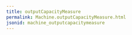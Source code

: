 ```yaml
---
title: outputCapacityMeasure
permalink: Machine.outputCapacityMeasure.html
jsonid: machine_outputcapacitymeasure
---
```

